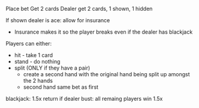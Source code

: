 Place bet
Get 2 cards
Dealer get 2 cards, 1 shown, 1 hidden

If shown dealer is ace: allow for insurance
* Insurance makes it so the player breaks even if the dealer has blackjack

Players can either:
* hit - take 1 card
* stand - do nothing
* split (ONLY if they have a pair)
    * create a second hand with the original hand being split up amongst the 2 hands
    * second hand same bet as first

blackjack: 1.5x return
if dealer bust: all remaing players win 1.5x